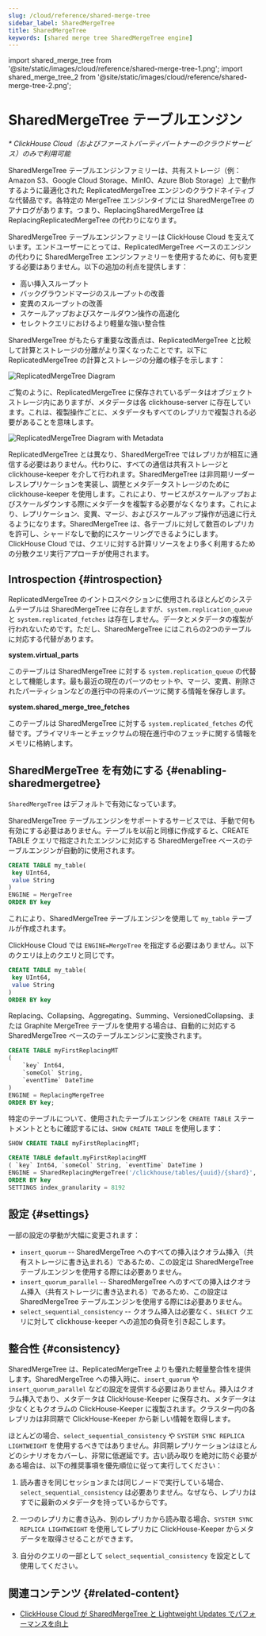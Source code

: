 ```yaml
---
slug: /cloud/reference/shared-merge-tree
sidebar_label: SharedMergeTree
title: SharedMergeTree
keywords: [shared merge tree SharedMergeTree engine]
---
```


import shared_merge_tree from '@site/static/images/cloud/reference/shared-merge-tree-1.png';
import shared_merge_tree_2 from '@site/static/images/cloud/reference/shared-merge-tree-2.png';

# SharedMergeTree テーブルエンジン

*\* ClickHouse Cloud（およびファーストパーティパートナーのクラウドサービス）のみで利用可能*

SharedMergeTree テーブルエンジンファミリーは、共有ストレージ（例：Amazon S3、Google Cloud Storage、MinIO、Azure Blob Storage）上で動作するように最適化された ReplicatedMergeTree エンジンのクラウドネイティブな代替品です。各特定の MergeTree エンジンタイプには SharedMergeTree のアナログがあります。つまり、ReplacingSharedMergeTree は ReplacingReplicatedMergeTree の代わりになります。

SharedMergeTree テーブルエンジンファミリーは ClickHouse Cloud を支えています。エンドユーザーにとっては、ReplicatedMergeTree ベースのエンジンの代わりに SharedMergeTree エンジンファミリーを使用するために、何も変更する必要はありません。以下の追加の利点を提供します：

- 高い挿入スループット
- バックグラウンドマージのスループットの改善
- 変異のスループットの改善
- スケールアップおよびスケールダウン操作の高速化
- セレクトクエリにおけるより軽量な強い整合性

SharedMergeTree がもたらす重要な改善点は、ReplicatedMergeTree と比較して計算とストレージの分離がより深くなったことです。以下に ReplicatedMergeTree の計算とストレージの分離の様子を示します：

<img alt="ReplicatedMergeTree Diagram"
  src={shared_merge_tree} />

ご覧のように、ReplicatedMergeTree に保存されているデータはオブジェクトストレージ内にありますが、メタデータは各 clickhouse-server に存在しています。これは、複製操作ごとに、メタデータもすべてのレプリカで複製される必要があることを意味します。

<img alt="ReplicatedMergeTree Diagram with Metadata"
  src={shared_merge_tree_2} />

ReplicatedMergeTree とは異なり、SharedMergeTree ではレプリカが相互に通信する必要はありません。代わりに、すべての通信は共有ストレージと clickhouse-keeper を介して行われます。SharedMergeTree は非同期リーダーレスレプリケーションを実装し、調整とメタデータストレージのために clickhouse-keeper を使用します。これにより、サービスがスケールアップおよびスケールダウンする際にメタデータを複製する必要がなくなります。これにより、レプリケーション、変異、マージ、およびスケールアップ操作が迅速に行えるようになります。SharedMergeTree は、各テーブルに対して数百のレプリカを許可し、シャードなしで動的にスケーリングできるようにします。ClickHouse Cloud では、クエリに対する計算リソースをより多く利用するための分散クエリ実行アプローチが使用されます。

## Introspection {#introspection}

ReplicatedMergeTree のイントロスペクションに使用されるほとんどのシステムテーブルは SharedMergeTree に存在しますが、`system.replication_queue` と `system.replicated_fetches` は存在しません。データとメタデータの複製が行われないためです。ただし、SharedMergeTree にはこれらの2つのテーブルに対応する代替があります。

**system.virtual_parts**

このテーブルは SharedMergeTree に対する `system.replication_queue` の代替として機能します。最も最近の現在のパーツのセットや、マージ、変異、削除されたパーティションなどの進行中の将来のパーツに関する情報を保存します。

**system.shared_merge_tree_fetches**

このテーブルは SharedMergeTree に対する `system.replicated_fetches` の代替です。プライマリキーとチェックサムの現在進行中のフェッチに関する情報をメモリに格納します。

## SharedMergeTree を有効にする {#enabling-sharedmergetree}

`SharedMergeTree` はデフォルトで有効になっています。

SharedMergeTree テーブルエンジンをサポートするサービスでは、手動で何も有効にする必要はありません。テーブルを以前と同様に作成すると、CREATE TABLE クエリで指定されたエンジンに対応する SharedMergeTree ベースのテーブルエンジンが自動的に使用されます。

```sql
CREATE TABLE my_table(
 key UInt64,
 value String
)
ENGINE = MergeTree
ORDER BY key
```

これにより、SharedMergeTree テーブルエンジンを使用して `my_table` テーブルが作成されます。

ClickHouse Cloud では `ENGINE=MergeTree` を指定する必要はありません。以下のクエリは上のクエリと同じです。

```sql
CREATE TABLE my_table(
 key UInt64,
 value String
)
ORDER BY key
```

Replacing、Collapsing、Aggregating、Summing、VersionedCollapsing、または Graphite MergeTree テーブルを使用する場合は、自動的に対応する SharedMergeTree ベースのテーブルエンジンに変換されます。

```sql
CREATE TABLE myFirstReplacingMT
(
    `key` Int64,
    `someCol` String,
    `eventTime` DateTime
)
ENGINE = ReplacingMergeTree
ORDER BY key;
```

特定のテーブルについて、使用されたテーブルエンジンを `CREATE TABLE` ステートメントとともに確認するには、`SHOW CREATE TABLE` を使用します：

```sql
SHOW CREATE TABLE myFirstReplacingMT;
```

```sql
CREATE TABLE default.myFirstReplacingMT
( `key` Int64, `someCol` String, `eventTime` DateTime )
ENGINE = SharedReplacingMergeTree('/clickhouse/tables/{uuid}/{shard}', '{replica}')
ORDER BY key
SETTINGS index_granularity = 8192
```

## 設定 {#settings}

一部の設定の挙動が大幅に変更されます：

- `insert_quorum` -- SharedMergeTree へのすべての挿入はクオラム挿入（共有ストレージに書き込まれる）であるため、この設定は SharedMergeTree テーブルエンジンを使用する際には必要ありません。
- `insert_quorum_parallel` -- SharedMergeTree へのすべての挿入はクオラム挿入（共有ストレージに書き込まれる）であるため、この設定は SharedMergeTree テーブルエンジンを使用する際には必要ありません。
- `select_sequential_consistency` -- クオラム挿入は必要なく、`SELECT` クエリに対して clickhouse-keeper への追加の負荷を引き起こします。

## 整合性 {#consistency}

SharedMergeTree は、ReplicatedMergeTree よりも優れた軽量整合性を提供します。SharedMergeTree への挿入時に、`insert_quorum` や `insert_quorum_parallel` などの設定を提供する必要はありません。挿入はクオラム挿入であり、メタデータは ClickHouse-Keeper に保存され、メタデータは少なくともクオラムの ClickHouse-Keeper に複製されます。クラスター内の各レプリカは非同期で ClickHouse-Keeper から新しい情報を取得します。

ほとんどの場合、`select_sequential_consistency` や `SYSTEM SYNC REPLICA LIGHTWEIGHT` を使用するべきではありません。非同期レプリケーションはほとんどのシナリオをカバーし、非常に低遅延です。古い読み取りを絶対に防ぐ必要がある場合は、以下の推奨事項を優先順位に従って実行してください：

1. 読み書きを同じセッションまたは同じノードで実行している場合、`select_sequential_consistency` は必要ありません。なぜなら、レプリカはすでに最新のメタデータを持っているからです。

2. 一つのレプリカに書き込み、別のレプリカから読み取る場合、`SYSTEM SYNC REPLICA LIGHTWEIGHT` を使用してレプリカに ClickHouse-Keeper からメタデータを取得させることができます。

3. 自分のクエリの一部として `select_sequential_consistency` を設定として使用してください。

## 関連コンテンツ {#related-content}

- [ClickHouse Cloud が SharedMergeTree と Lightweight Updates でパフォーマンスを向上](https://clickhouse.com/blog/clickhouse-cloud-boosts-performance-with-sharedmergetree-and-lightweight-updates)
